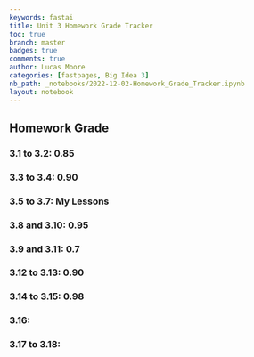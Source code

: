 ```yaml
---
keywords: fastai
title: Unit 3 Homework Grade Tracker
toc: true
branch: master
badges: true
comments: true
author: Lucas Moore
categories: [fastpages, Big Idea 3]
nb_path: _notebooks/2022-12-02-Homework_Grade_Tracker.ipynb
layout: notebook
---
```


<!--
#################################################
### THIS FILE WAS AUTOGENERATED! DO NOT EDIT! ###
#################################################
# file to edit: _notebooks/2022-12-02-Homework_Grade_Tracker.ipynb
-->

<div class="container" id="notebook-container">
        
<div class="cell border-box-sizing text_cell rendered"><div class="inner_cell">
<div class="text_cell_render border-box-sizing rendered_html">
<h2 id="Homework-Grade">Homework Grade<a class="anchor-link" href="#Homework-Grade"> </a></h2><h3 id="3.1-to-3.2:-0.85">3.1 to 3.2: 0.85<a class="anchor-link" href="#3.1-to-3.2:-0.85"> </a></h3><h3 id="3.3-to-3.4:-0.90">3.3 to 3.4: 0.90<a class="anchor-link" href="#3.3-to-3.4:-0.90"> </a></h3><h3 id="3.5-to-3.7:-My-Lessons">3.5 to 3.7: My Lessons<a class="anchor-link" href="#3.5-to-3.7:-My-Lessons"> </a></h3><h3 id="3.8-and-3.10:-0.95">3.8 and 3.10: 0.95<a class="anchor-link" href="#3.8-and-3.10:-0.95"> </a></h3><h3 id="3.9-and-3.11:-0.7">3.9 and 3.11: 0.7<a class="anchor-link" href="#3.9-and-3.11:-0.7"> </a></h3><h3 id="3.12-to-3.13:-0.90">3.12 to 3.13: 0.90<a class="anchor-link" href="#3.12-to-3.13:-0.90"> </a></h3><h3 id="3.14-to-3.15:-0.98">3.14 to 3.15: 0.98<a class="anchor-link" href="#3.14-to-3.15:-0.98"> </a></h3><h3 id="3.16:">3.16:<a class="anchor-link" href="#3.16:"> </a></h3><h3 id="3.17-to-3.18:">3.17 to 3.18:<a class="anchor-link" href="#3.17-to-3.18:"> </a></h3>
</div>
</div>
</div>
</div>
 

